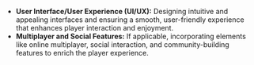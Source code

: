 - **User Interface/User Experience (UI/UX):** Designing intuitive and appealing interfaces and ensuring a smooth, user-friendly experience that enhances player interaction and enjoyment.
- **Multiplayer and Social Features:** If applicable, incorporating elements like online multiplayer, social interaction, and community-building features to enrich the player experience.